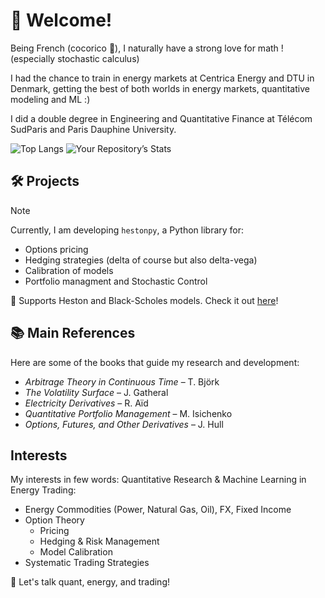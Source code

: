 # 👋 Welcome!
Being French (cocorico :chicken:), I naturally have a strong love for math ! (especially stochastic calculus) 

I had the chance to train in energy markets at Centrica Energy and DTU in Denmark, getting the best of both worlds in energy markets, quantitative modeling and ML :)

I did a double degree in Engineering and Quantitative Finance at Télécom SudParis and Paris Dauphine University.

![Top Langs](https://github-readme-stats.vercel.app/api/top-langs/?username=sarcasticmatrix&hide=html,Jupyter)
![Your Repository’s Stats](https://github-readme-stats.vercel.app/api?username=sarcasticmatrix&show_icons=true)

## 🛠️ Projects  
> [!NOTE]
> Currently, I am developing `hestonpy`, a Python library for:  
> - Options pricing
> - Hedging strategies (delta of course but also delta-vega)
> - Calibration of models 
> - Portfolio managment and Stochastic Control
>   
> 📌 Supports Heston and Black-Scholes models. Check it out [here](https://github.com/SarcasticMatrix/hestonpy)!

## 📚 Main References  
Here are some of the books that guide my research and development:  
- *Arbitrage Theory in Continuous Time* – T. Björk  
- *The Volatility Surface* – J. Gatheral  
- *Electricity Derivatives* – R. Aïd  
- *Quantitative Portfolio Management* – M. Isichenko  
- *Options, Futures, and Other Derivatives* – J. Hull  

## Interests
My interests in few words: Quantitative Research & Machine Learning in Energy Trading:
- Energy Commodities (Power, Natural Gas, Oil), FX, Fixed Income  
- Option Theory
  - Pricing 
  - Hedging & Risk Management  
  - Model Calibration  
- Systematic Trading Strategies

💬 Let's talk quant, energy, and trading!
